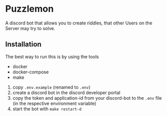 # Puzzlemon

A discord bot that allows you to create riddles,
that other Users on the Server may try to solve.

## Installation

The best way to run this is by using the tools

- docker
- docker-compose
- make

1. copy `.env.example` (renamed to `.env`)
2. create a discord bot in the discord developer portal
3. copy the token and application-id from your discord-bot to the `.env`
    file (in the respective environment variable)
4. start the bot with `make restart-d`

